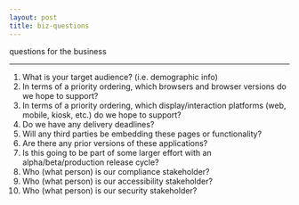 ```yaml
---
layout: post
title: biz-questions
---
```

questions for the business

***

1. What is your target audience? (i.e. demographic info)
2. In terms of a priority ordering, which browsers and browser versions do we hope to support?
3. In terms of a priority ordering, which display/interaction platforms (web, mobile, kiosk, etc.) do we hope to support?
4. Do we have any delivery deadlines?
5. Will any third parties be embedding these pages or functionality?
6. Are there any prior versions of these applications?
7. Is this going to be part of some larger effort with an alpha/beta/production release cycle?
8. Who (what person) is our compliance stakeholder?
9. Who (what person) is our accessibility stakeholder?
10. Who (what person) is our security stakeholder?
